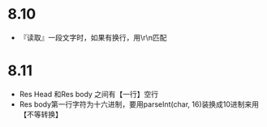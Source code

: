 # 8.10
+ 『读取』一段文字时，如果有换行，用\r\n匹配
# 8.11
+ Res Head 和Res body 之间有【一行】空行
+ Res body第一行字符为十六进制，要用parseInt(char, 16)装换成10进制来用【不等转换】